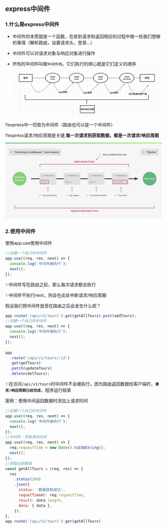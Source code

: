 ## express中间件

### 1.什么是express中间件

* 中间件的本质就是一个函数，在收到请求和返回相应的过程中做一些我们想做的事情（解析路由，设置请求头，登录...）

* 中间件可以对请求对象与响应对象进行操作

* 所有的中间件叫做`中间件栈`，它们执行的顺心就是它们定义的顺序![截屏2021-09-04 下午10.58.56](https://raw.githubusercontent.com/player-404/images/main/%E6%88%AA%E5%B1%8F2021-09-04%20%E4%B8%8B%E5%8D%8810.58.56.png)



‼️express中一切皆为中间件（路由也可以是一个中间件）

‼️express请求/响应周期是关键,**每一次请求到获取数据，都是一次请求/响应周期**

![截屏2021-09-04 下午11.00.10](https://raw.githubusercontent.com/player-404/images/main/%E6%88%AA%E5%B1%8F2021-09-04%20%E4%B8%8B%E5%8D%8811.00.10.png)



### 2.使用中间件

使用app.use使用中间件

```javascript
//创建一个自己的中间件
app.use((req, res, next) => {
  console.log('中间件被执行');
  next();
});
```

✨中间件写在路由之前，那么每次请求都会执行

✨中间件不执行next，则会在此处中断请求/响应周期

假设我们把中间件放至在路由之后会发生什么呢？

```javascript
app.route('/api/v1/tours').get(getAllTours).post(addTours);
//创建一个自己的中间件
app.use((req, res, next) => {
  console.log('中间件被执行');
  next();
});

app
  .route('/api/v1/tours/:id')
  .get(getTours)
  .patch(updateTours)
  .delete(delTours);
```

✨在访问`/api/v1/tours`时中间件不会被执行，因为路由返回数据给客户端时，**`请求/响应周期已经完成`**，程序运行结束

案例：使用中间返回数据时添加上请求时间

```javascript
//创建一个自己的中间件
app.use((req, res, next) => {
  console.log('中间件被执行');
  next();
});
//中间件：获取请求时间
app.use((req, res, next) => {
  req.requestTime = new Date().toISOString();
  next();
});
//获取全部数据
const getAllTours = (req, res) => {
  res
    .status(200)
    .json({
      status: '数据获取成功',
      requetTimeAt: req.requestTime,
      result: data.length,
      data: { data },
    });
};
app.route('/api/v1/tours').get(getAllTours)
```

